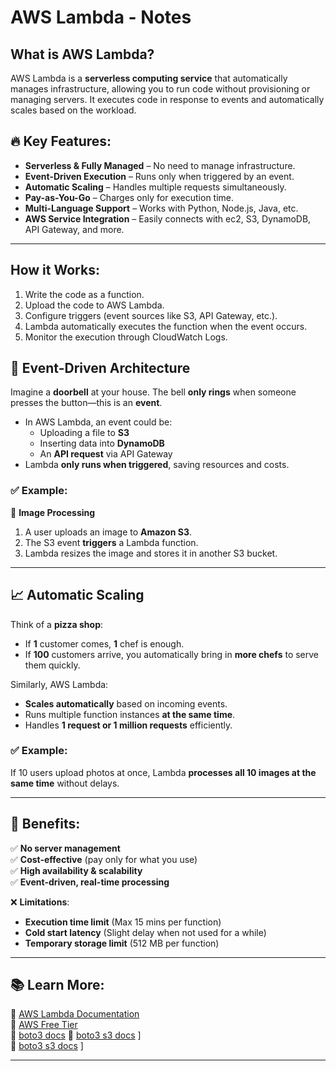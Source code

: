 # AWS Lambda - Notes 

##  What is AWS Lambda?
AWS Lambda is a **serverless computing service** that automatically manages infrastructure, allowing you to run code without provisioning or managing servers. It executes code in response to events and automatically scales based on the workload.

## 🔥 Key Features:
- **Serverless & Fully Managed** – No need to manage infrastructure.
- **Event-Driven Execution** – Runs only when triggered by an event.
- **Automatic Scaling** – Handles multiple requests simultaneously.
- **Pay-as-You-Go** – Charges only for execution time.
- **Multi-Language Support** – Works with Python, Node.js, Java, etc.
- **AWS Service Integration** – Easily connects with ec2, S3, DynamoDB, API Gateway, and more.

---

## How it Works:
1. Write the code as a function.
2. Upload the code to AWS Lambda.
3. Configure triggers (event sources like S3, API Gateway, etc.).
4. Lambda automatically executes the function when the event occurs.
5. Monitor the execution through CloudWatch Logs.

## 🔄 Event-Driven Architecture  
Imagine a **doorbell** at your house. The bell **only rings** when someone presses the button—this is an **event**.

- In AWS Lambda, an event could be:
  - Uploading a file to **S3**
  - Inserting data into **DynamoDB**
  - An **API request** via API Gateway
- Lambda **only runs when triggered**, saving resources and costs.

### ✅ Example:  
📸 **Image Processing**  
1. A user uploads an image to **Amazon S3**.  
2. The S3 event **triggers** a Lambda function.  
3. Lambda resizes the image and stores it in another S3 bucket.  

---

## 📈 Automatic Scaling  
Think of a **pizza shop**:  
- If **1** customer comes, **1** chef is enough.  
- If **100** customers arrive, you automatically bring in **more chefs** to serve them quickly.

Similarly, AWS Lambda:
- **Scales automatically** based on incoming events.
- Runs multiple function instances **at the same time**.
- Handles **1 request or 1 million requests** efficiently.

### ✅ Example:
If 10 users upload photos at once, Lambda **processes all 10 images at the same time** without delays.

---

## 🎯 Benefits:
✅ **No server management**  
✅ **Cost-effective** (pay only for what you use)  
✅ **High availability & scalability**  
✅ **Event-driven, real-time processing**  

❌ **Limitations**:
- **Execution time limit** (Max 15 mins per function)  
- **Cold start latency** (Slight delay when not used for a while)  
- **Temporary storage limit** (512 MB per function)  

---

## 📚 Learn More:
🔗 [AWS Lambda Documentation](https://docs.aws.amazon.com/lambda/latest/dg/welcome.html)  
🔗 [AWS Free Tier](https://aws.amazon.com/free/)  
🔗 [boto3 docs](https://aws.amazon.com/free/) 
🔗 [boto3 s3 docs](https://boto3.amazonaws.com/v1/documentation/api/1.9.42/guide/s3-example-creating-buckets.html) ]  
🔗 [boto3 s3 docs](https://boto3.amazonaws.com/v1/documentation/api/latest/reference/services/s3.html) ]

---



